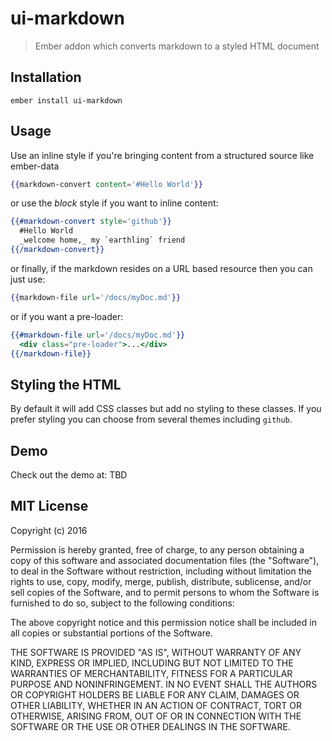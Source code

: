 # ui-markdown
> Ember addon which converts markdown to a styled HTML document

## Installation

    ember install ui-markdown

## Usage

Use an inline style if you're bringing content from a structured source like ember-data

````handlebars
{{markdown-convert content='#Hello World'}}
````

or use the _block_ style if you want to inline content:

````handlebars
{{#markdown-convert style='github'}}
  #Hello World
  _welcome home,_ my `earthling` friend
{{/markdown-convert}}
````

or finally, if the markdown resides on a URL based resource then you can just use:

````handlebars
{{markdown-file url='/docs/myDoc.md'}}
````

or if you want a pre-loader:

````handlebars
{{#markdown-file url='/docs/myDoc.md'}}
  <div class="pre-loader">...</div>
{{/markdown-file}}
````


## Styling the HTML

By default it will add CSS classes but add no styling to these classes. If you prefer styling you can choose from several themes including `github`.

## Demo

Check out the demo at: TBD

## MIT License

Copyright (c) 2016

Permission is hereby granted, free of charge, to any person obtaining a copy of
this software and associated documentation files (the "Software"), to deal in
the Software without restriction, including without limitation the rights to
use, copy, modify, merge, publish, distribute, sublicense, and/or sell copies
of the Software, and to permit persons to whom the Software is furnished to do
so, subject to the following conditions:

The above copyright notice and this permission notice shall be included in all
copies or substantial portions of the Software.

THE SOFTWARE IS PROVIDED "AS IS", WITHOUT WARRANTY OF ANY KIND, EXPRESS OR
IMPLIED, INCLUDING BUT NOT LIMITED TO THE WARRANTIES OF MERCHANTABILITY,
FITNESS FOR A PARTICULAR PURPOSE AND NONINFRINGEMENT. IN NO EVENT SHALL THE
AUTHORS OR COPYRIGHT HOLDERS BE LIABLE FOR ANY CLAIM, DAMAGES OR OTHER
LIABILITY, WHETHER IN AN ACTION OF CONTRACT, TORT OR OTHERWISE, ARISING FROM,
OUT OF OR IN CONNECTION WITH THE SOFTWARE OR THE USE OR OTHER DEALINGS IN THE
SOFTWARE.
